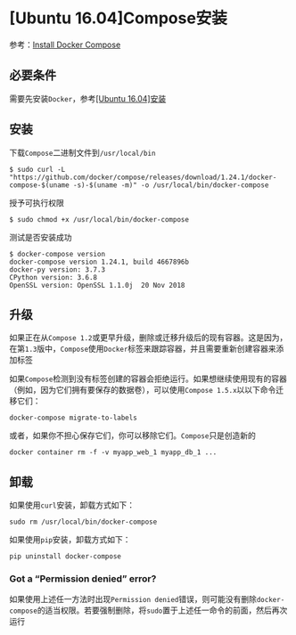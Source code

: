 
# [Ubuntu 16.04]Compose安装

参考：[Install Docker Compose](https://docs.docker.com/compose/install/)

## 必要条件

需要先安装`Docker`，参考[[Ubuntu 16.04]安装](https://container-automation.readthedocs.io/zh_CN/latest/docker/basic/[Ubuntu%2016.04]%E5%AE%89%E8%A3%85.html)

## 安装

下载`Compose`二进制文件到`/usr/local/bin`

```
$ sudo curl -L "https://github.com/docker/compose/releases/download/1.24.1/docker-compose-$(uname -s)-$(uname -m)" -o /usr/local/bin/docker-compose
```

授予可执行权限

```
$ sudo chmod +x /usr/local/bin/docker-compose
```

测试是否安装成功

```
$ docker-compose version
docker-compose version 1.24.1, build 4667896b
docker-py version: 3.7.3
CPython version: 3.6.8
OpenSSL version: OpenSSL 1.1.0j  20 Nov 2018
```

## 升级

如果正在从`Compose 1.2`或更早升级，删除或迁移升级后的现有容器。这是因为，在第`1.3`版中，`Compose`使用`Docker`标签来跟踪容器，并且需要重新创建容器来添加标签

如果`Compose`检测到没有标签创建的容器会拒绝运行。如果想继续使用现有的容器（例如，因为它们拥有要保存的数据卷），可以使用`Compose 1.5.x`以以下命令迁移它们：

```
docker-compose migrate-to-labels
```

或者，如果你不担心保存它们，你可以移除它们。`Compose`只是创造新的

```
docker container rm -f -v myapp_web_1 myapp_db_1 ...
```

## 卸载

如果使用`curl`安装，卸载方式如下：

```
sudo rm /usr/local/bin/docker-compose
```

如果使用`pip`安装，卸载方式如下：

```
pip uninstall docker-compose
```

### Got a “Permission denied” error?

如果使用上述任一方法时出现`Permission denied`错误，则可能没有删除`docker-compose`的适当权限。若要强制删除，将`sudo`置于上述任一命令的前面，然后再次运行